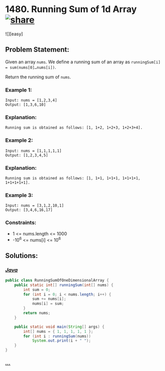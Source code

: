# 1480. Running Sum of 1d Array [![share]](https://leetcode.com/problems/running-sum-of-1d-array/)

![][easy]

## Problem Statement:

Given an array `nums`. We define a running sum of an array as `runningSum[i] = sum(nums[0]…nums[i])`.

Return the running sum of `nums`.

### Example 1:

```
Input: nums = [1,2,3,4]
Output: [1,3,6,10]
```

### Explanation:

```
Running sum is obtained as follows: [1, 1+2, 1+2+3, 1+2+3+4].
```

### Example 2:

```
Input: nums = [1,1,1,1,1]
Output: [1,2,3,4,5]
```

### Explanation:

```
Running sum is obtained as follows: [1, 1+1, 1+1+1, 1+1+1+1, 1+1+1+1+1].
```

### Example 3:

```
Input: nums = [3,1,2,10,1]
Output: [3,4,6,16,17]
```

### Constraints:

- 1 <= nums.length <= 1000
- -10<sup>6</sup> <= nums[i] <= 10<sup>6</sup>

## Solutions:

### [_Java_](./RunningSumOfOneDimensionalArray.java)

```java
public class RunningSumOfOneDimensionalArray {
    public static int[] runningSum(int[] nums) {
        int sum = 0;
        for (int i = 0; i < nums.length; i++) {
            sum += nums[i];
            nums[i] = sum;
        }
        return nums;
    }

    public static void main(String[] args) {
        int[] nums = { 1, 1, 1, 1, 1 };
        for (int i : runningSum(nums))
            System.out.print(i + " ");
    }
}
```

### [_..._]()

```

```

<!----------------------------------{ link }--------------------------------->

[share]: https://img.icons8.com/external-anggara-blue-anggara-putra/20/000000/external-share-user-interface-basic-anggara-blue-anggara-putra-2.png
[medium]: https://img.shields.io/badge/Difficulty-Medium-yellow.svg
